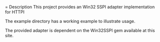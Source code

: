 = Description
This project provides an Win32 SSPI adapter implementation for HTTPI

The example directory has a working example to illustrate usage.

The provided adapter is dependent on the Win32SSPI gem available
at this site.

